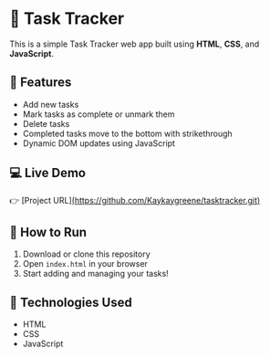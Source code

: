 # 📝 Task Tracker

This is a simple Task Tracker web app built using **HTML**, **CSS**, and **JavaScript**.

## 🚀 Features
- Add new tasks  
- Mark tasks as complete or unmark them  
- Delete tasks  
- Completed tasks move to the bottom with strikethrough  
- Dynamic DOM updates using JavaScript  

## 💻 Live Demo
👉 [Project URL][(https://github.com/Kaykaygreene/tasktracker.git)](https://kaykaygreene.github.io/tasktracker/)

## 📂 How to Run
1. Download or clone this repository  
2. Open `index.html` in your browser  
3. Start adding and managing your tasks!

## 🧰 Technologies Used
- HTML  
- CSS  
- JavaScript
